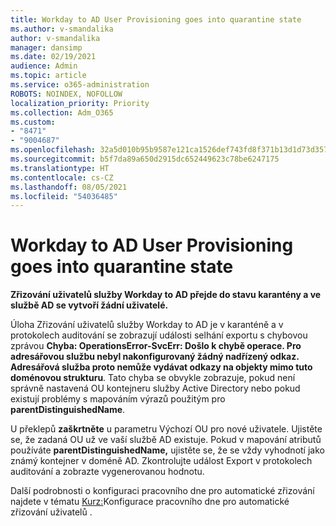 ```yaml
---
title: Workday to AD User Provisioning goes into quarantine state
ms.author: v-smandalika
author: v-smandalika
manager: dansimp
ms.date: 02/19/2021
audience: Admin
ms.topic: article
ms.service: o365-administration
ROBOTS: NOINDEX, NOFOLLOW
localization_priority: Priority
ms.collection: Adm_O365
ms.custom:
- "8471"
- "9004687"
ms.openlocfilehash: 32a5d010b95b9587e121ca1526def743fd8f371b13d1d73d3578c692839edf19
ms.sourcegitcommit: b5f7da89a650d2915dc652449623c78be6247175
ms.translationtype: HT
ms.contentlocale: cs-CZ
ms.lasthandoff: 08/05/2021
ms.locfileid: "54036485"
---
```

# <a name="workday-to-ad-user-provisioning-goes-into-quarantine-state"></a>Workday to AD User Provisioning goes into quarantine state

**Zřizování uživatelů služby Workday to AD přejde do stavu karantény a ve službě AD se vytvoří žádní uživatelé.**

Úloha Zřizování uživatelů služby Workday to AD je v karanténě a v protokolech auditování se zobrazují události selhání exportu s chybovou zprávou **Chyba: OperationsError-SvcErr: Došlo k chybě operace. Pro adresářovou službu nebyl nakonfigurovaný žádný nadřízený odkaz. Adresářová služba proto nemůže vydávat odkazy na objekty mimo tuto doménovou strukturu**. Tato chyba se obvykle zobrazuje, pokud není správně nastavená OU kontejneru služby Active Directory nebo pokud existují problémy s mapováním výrazů použitým pro **parentDistinguishedName**.

U překlepů **zaškrtněte** u parametru Výchozí OU pro nové uživatele. Ujistěte se, že zadaná OU už ve vaší službě AD existuje. Pokud v mapování atributů používáte **parentDistinguishedName,** ujistěte se, že se vždy vyhodnotí jako známý kontejner v doméně AD. Zkontrolujte událost Export v protokolech auditování a zobrazte vygenerovanou hodnotu.

Další podrobnosti o konfiguraci pracovního dne pro automatické zřizování najdete v tématu [Kurz:](https://docs.microsoft.com/azure/active-directory/saas-apps/workday-inbound-tutorial)Konfigurace pracovního dne pro automatické zřizování uživatelů .

